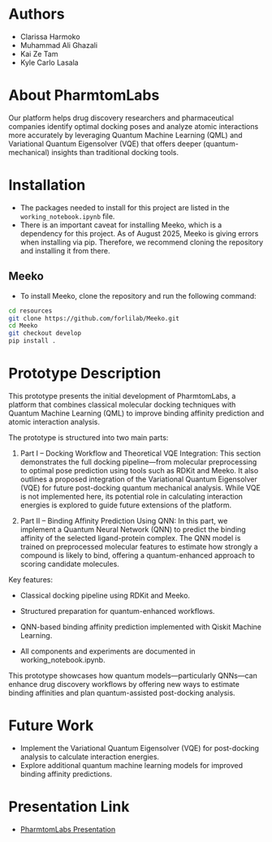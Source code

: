 # Authors

- Clarissa Harmoko
- Muhammad Ali Ghazali
- Kai Ze Tam
- Kyle Carlo Lasala

# About PharmtomLabs

Our platform helps drug discovery researchers and pharmaceutical companies identify optimal docking poses and analyze atomic interactions more accurately by leveraging Quantum Machine Learning (QML) and Variational Quantum Eigensolver (VQE) that offers deeper (quantum-mechanical) insights than traditional docking tools.

# Installation

- The packages needed to install for this project are listed in the `working_notebook.ipynb` file.
- There is an important caveat for installing Meeko, which is a dependency for this project. As of August 2025, Meeko is giving errors when installing via pip. Therefore, we recommend cloning the repository and installing it from there.

## Meeko

- To install Meeko, clone the repository and run the following command:

```bash
cd resources
git clone https://github.com/forlilab/Meeko.git
cd Meeko
git checkout develop
pip install .
```

# Prototype Description

This prototype presents the initial development of PharmtomLabs, a platform that combines classical molecular docking techniques with Quantum Machine Learning (QML) to improve binding affinity prediction and atomic interaction analysis.

The prototype is structured into two main parts:

1. Part I – Docking Workflow and Theoretical VQE Integration:
   This section demonstrates the full docking pipeline—from molecular preprocessing to optimal pose prediction using tools such as RDKit and Meeko. It also outlines a proposed integration of the Variational Quantum Eigensolver (VQE) for future post-docking quantum mechanical analysis. While VQE is not implemented here, its potential role in calculating interaction energies is explored to guide future extensions of the platform.

2. Part II – Binding Affinity Prediction Using QNN:
   In this part, we implement a Quantum Neural Network (QNN) to predict the binding affinity of the selected ligand-protein complex. The QNN model is trained on preprocessed molecular features to estimate how strongly a compound is likely to bind, offering a quantum-enhanced approach to scoring candidate molecules.

Key features:

- Classical docking pipeline using RDKit and Meeko.

- Structured preparation for quantum-enhanced workflows.

- QNN-based binding affinity prediction implemented with Qiskit Machine Learning.

- All components and experiments are documented in working_notebook.ipynb.

This prototype showcases how quantum models—particularly QNNs—can enhance drug discovery workflows by offering new ways to estimate binding affinities and plan quantum-assisted post-docking analysis.

# Future Work

- Implement the Variational Quantum Eigensolver (VQE) for post-docking analysis to calculate interaction energies.
- Explore additional quantum machine learning models for improved binding affinity predictions.

# Presentation Link

- [PharmtomLabs Presentation](https://www.canva.com/design/DAGu-9Qc-3U/vkbabdZUwydAtGLEGx2tbg/view?utm_content=DAGu-9Qc-3U&utm_campaign=designshare&utm_medium=link2&utm_source=uniquelinks&utlId=h9ab31364c1)
